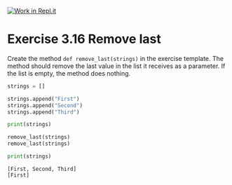 [![Work in Repl.it](https://classroom.github.com/assets/work-in-replit-14baed9a392b3a25080506f3b7b6d57f295ec2978f6f33ec97e36a161684cbe9.svg)](https://classroom.github.com/online_ide?assignment_repo_id=6775275&assignment_repo_type=AssignmentRepo)
# Exercise 3.16 Remove last

Create the method `def remove_last(strings)` in the exercise template. The method should remove the last value in the list it receives as a parameter. If the list is empty, the method does nothing.

```python
strings = []

strings.append("First")
strings.append("Second")
strings.append("Third")

print(strings)

remove_last(strings)
remove_last(strings)

print(strings)
```

```plaintext
[First, Second, Third]
[First]
```
